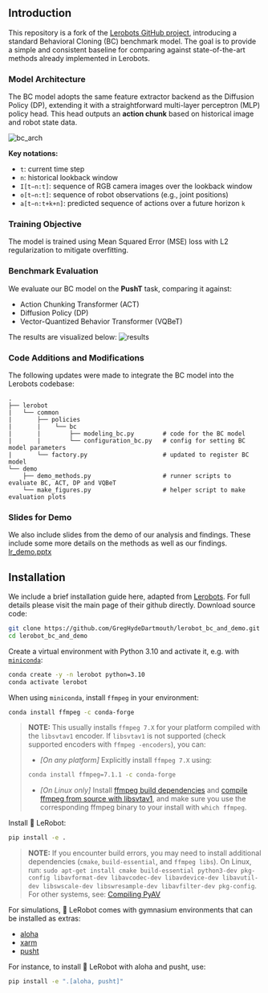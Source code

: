 ## Introduction

This repository is a fork of the [Lerobots GitHub project](https://github.com/huggingface/lerobot), introducing a standard Behavioral Cloning (BC) benchmark model. The goal is to provide a simple and consistent baseline for comparing against state-of-the-art methods already implemented in Lerobots.

### Model Architecture

The BC model adopts the same feature extractor backend as the Diffusion Policy (DP), extending it with a straightforward multi-layer perceptron (MLP) policy head. This head outputs an **action chunk** based on historical image and robot state data.

![bc_arch](https://github.com/user-attachments/assets/b2ddea0a-75b0-4410-958e-371544e80caf)

**Key notations:**
- `t`: current time step  
- `n`: historical lookback window  
- `I[t−n:t]`: sequence of RGB camera images over the lookback window  
- `o[t−n:t]`: sequence of robot observations (e.g., joint positions)  
- `a[t−n:t+k+n]`: predicted sequence of actions over a future horizon `k`

### Training Objective

The model is trained using Mean Squared Error (MSE) loss with L2 regularization to mitigate overfitting.

### Benchmark Evaluation

We evaluate our BC model on the **PushT** task, comparing it against:
- Action Chunking Transformer (ACT)  
- Diffusion Policy (DP)  
- Vector-Quantized Behavior Transformer (VQBeT)  

The results are visualized below:
![results](https://github.com/user-attachments/assets/6ee061df-9fa0-444e-8fb9-5e715bc80b1a)


### Code Additions and Modifications

The following updates were made to integrate the BC model into the Lerobots codebase:

```
.
├── lerobot
|   └── common
|       ├── policies
|       |    └── bc
|       |        ├── modeling_bc.py        # code for the BC model
|       |        └── configuration_bc.py   # config for setting BC model parameters
|       └── factory.py                     # updated to register BC model
└── demo
    ├── demo_methods.py                    # runner scripts to evaluate BC, ACT, DP and VQBeT 
    └── make_figures.py                    # helper script to make evaluation plots
```

### Slides for Demo
We also include slides from the demo of our analysis and findings. These include some more details on the methods as well as our findings.
[lr_demo.pptx](https://github.com/user-attachments/files/20092705/lr_demo.pptx)

## Installation
We include a brief installation guide here, adapted from [Lerobots](https://github.com/huggingface/lerobot). For full details please visit the main page of their github directly.
Download source code:
```bash
git clone https://github.com/GregHydeDartmouth/lerobot_bc_and_demo.git
cd lerobot_bc_and_demo
```

Create a virtual environment with Python 3.10 and activate it, e.g. with [`miniconda`](https://docs.anaconda.com/free/miniconda/index.html):
```bash
conda create -y -n lerobot python=3.10
conda activate lerobot
```

When using `miniconda`, install `ffmpeg` in your environment:
```bash
conda install ffmpeg -c conda-forge
```

> **NOTE:** This usually installs `ffmpeg 7.X` for your platform compiled with the `libsvtav1` encoder. If `libsvtav1` is not supported (check supported encoders with `ffmpeg -encoders`), you can:
>  - _[On any platform]_ Explicitly install `ffmpeg 7.X` using:
>  ```bash
>  conda install ffmpeg=7.1.1 -c conda-forge
>  ```
>  - _[On Linux only]_ Install [ffmpeg build dependencies](https://trac.ffmpeg.org/wiki/CompilationGuide/Ubuntu#GettheDependencies) and [compile ffmpeg from source with libsvtav1](https://trac.ffmpeg.org/wiki/CompilationGuide/Ubuntu#libsvtav1), and make sure you use the corresponding ffmpeg binary to your install with `which ffmpeg`.

Install 🤗 LeRobot:
```bash
pip install -e .
```

> **NOTE:** If you encounter build errors, you may need to install additional dependencies (`cmake`, `build-essential`, and `ffmpeg libs`). On Linux, run:
`sudo apt-get install cmake build-essential python3-dev pkg-config libavformat-dev libavcodec-dev libavdevice-dev libavutil-dev libswscale-dev libswresample-dev libavfilter-dev pkg-config`. For other systems, see: [Compiling PyAV](https://pyav.org/docs/develop/overview/installation.html#bring-your-own-ffmpeg)

For simulations, 🤗 LeRobot comes with gymnasium environments that can be installed as extras:
- [aloha](https://github.com/huggingface/gym-aloha)
- [xarm](https://github.com/huggingface/gym-xarm)
- [pusht](https://github.com/huggingface/gym-pusht)

For instance, to install 🤗 LeRobot with aloha and pusht, use:
```bash
pip install -e ".[aloha, pusht]"
```
